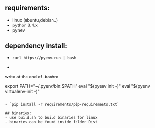 ## requirements:
- linux (ubuntu,debian..)
- python 3.4.x
- pynev
 
 
## dependency install:
- `curl https://pyenv.run | bash`
- ```
write at the end of .bashrc

export PATH="~/.pyenv/bin:$PATH"
eval "$(pyenv init -)"
eval "$(pyenv virtualenv-init -)"
```

- `pip install -r requirements/pip-requirements.txt`

## binaries:
- use build.sh to build binaries for linux
- binaries can be found inside folder Dist
